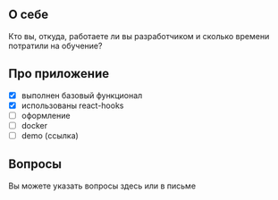 ## О себе

Кто вы, откуда, работаете ли вы разработчиком и сколько времени потратили на обучение?

## Про приложение

- [x] выполнен базовый функционал
- [x] использованы react-hooks
- [ ] оформление
- [ ] docker
- [ ] demo (ссылка)

## Вопросы

Вы можете указать вопросы здесь или в письме
